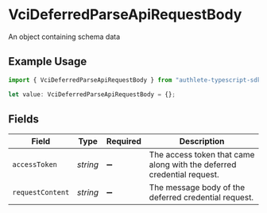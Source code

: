 # VciDeferredParseApiRequestBody

An object containing schema data

## Example Usage

```typescript
import { VciDeferredParseApiRequestBody } from "authlete-typescript-sdk/models/operations";

let value: VciDeferredParseApiRequestBody = {};
```

## Fields

| Field                                                                  | Type                                                                   | Required                                                               | Description                                                            |
| ---------------------------------------------------------------------- | ---------------------------------------------------------------------- | ---------------------------------------------------------------------- | ---------------------------------------------------------------------- |
| `accessToken`                                                          | *string*                                                               | :heavy_minus_sign:                                                     | The access token that came along with the deferred credential request. |
| `requestContent`                                                       | *string*                                                               | :heavy_minus_sign:                                                     | The message body of the deferred credential request.                   |